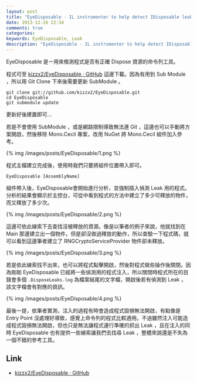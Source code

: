 ```yaml
---
layout: post
title: "EyeDisposable - IL instrumenter to help detect IDisposable leaks in .NET programs"
date: 2013-12-26 22:34
comments: true
categories: 
keywords: EyeDisposable, Leak
description: "EyeDisposable - IL instrumenter to help detect IDisposable leaks in .NET programs"
---
```


EyeDisposable 是ㄧ用來檢測程式是否有正確 Dispose 資源的命令列工具。  

<!--More-->

程式可至 [kizzx2/EyeDisposable · GitHub](https://github.com/kizzx2/EyeDisposable) 這邊下載。因為有用到 Sub Module ，所以用 Git Clone 下來後需要更新 SubModule 。

    git clone git://github.com/kizzx2/EyeDisposable.git
    cd EyeDisposable
    git submodule update


更新好後建置即可...  

若是不會使用 SubModule ，或是網路限制導致無法連 Git ，這邊也可以手動將方案開啟，然後移除 Mono.Cecil 專案，改用 NuGet 將 Mono.Cecil 組件加入參考。  

{% img /images/posts/EyeDisposable/1.png %}  


程式主檔建立完成後，使用時我們只要將組件位置帶入即可。  

    EyeDisposable [AssemblyName]


組件帶入後，EyeDisposable會開始進行分析，並強制插入偵測 Leak 用的程式。分析的結果會顯示於主控台，可從中看到程式的方法中建立了多少可釋放的物件，而又釋放了多少次。

{% img /images/posts/EyeDisposable/2.png %}  


這邊可依此線索下去查找沒被釋放的資源。像是以筆者的例子來說，他就找到在 Main 那邊建立出一個物件，但是卻沒做過釋放的動作，所以查驗一下程式碼，就可以看到這邊筆者建立了 RNGCryptoServiceProvider 物件卻未釋放。  

{% img /images/posts/EyeDisposable/3.png %}  


若是依此線索找不出來，也可以將程式點擊開啟，然後對程式做些操作後關閉。因為剛剛 EyeDisposable 已經將一些偵測用的程式注入，所以關閉時程式所在的目錄會多個 `.DisposeLeaks.log` 為檔案結尾的文字檔，開啟後若有偵測到 Leak ，該文字檔會有對應的資訊。

{% img /images/posts/EyeDisposable/4.png %}  


最後一提，依筆者實測，注入的過程有時會造成程式毀損無法開啟，有點像是 Entry Point 沒處理好導致，感覺上命令列的程式比較適用。不過雖然注入可能造成程式毀損無法開啟，但也只是無法讓程式運行準確的抓出 Leak ，且在注入的同時 EyeDisposable 也有提供一些線索讓我們去找尋 Leak ，整體來說還是不失為一個不錯的參考工具。  

Link
----
* [kizzx2/EyeDisposable · GitHub](https://github.com/kizzx2/EyeDisposable)
